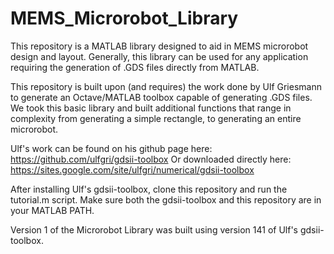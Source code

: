 # MEMS_Microrobot_Library

This repository is a MATLAB library designed to aid in MEMS microrobot design and layout. Generally, this library
can be used for any application requiring the generation of .GDS files directly from MATLAB.  

This repository is built upon (and requires) the work done by Ulf Griesmann to generate an Octave/MATLAB toolbox 
capable of generating .GDS files. We took this basic library and built additional functions that range in complexity
from generating a simple rectangle, to generating an entire microrobot. 

Ulf's work can be found on his github page here: https://github.com/ulfgri/gdsii-toolbox
Or downloaded directly here: https://sites.google.com/site/ulfgri/numerical/gdsii-toolbox

After installing Ulf's gdsii-toolbox, clone this repository and run the tutorial.m script. Make sure both the gdsii-toolbox and this repository are in your MATLAB PATH.   

Version 1 of the Microrobot Library was built using version 141 of Ulf's gdsii-toolbox. 

